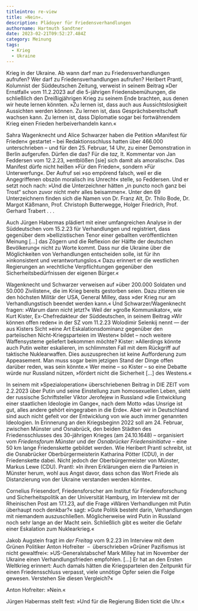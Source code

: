 ```yaml
---
titleintro: re-view
title: »Nein«.
description: Plädoyer für Friedensverhandlungen
authorname: Hartmuth Sandtner
date: 2023-02-21T09:52:27.484Z
category: Meinung
tags:
  - Krieg
  - Ukraine
---
```

Krieg in der Ukraine. Ab wann darf man zu Friedensverhandlungen aufrufen? Wer darf zu Friedensverhandlungen aufrufen? Heribert Prantl, Kolumnist der Süddeutschen Zeitung, verweist in seinem Beitrag »Der Ernstfall« vom 11.2.2023 auf die 5-jährigen Friedensbemühungen, die schließlich den Dreißigjährigen Krieg zu seinem Ende brachten, aus denen wir heute lernen könnten. »Zu lernen ist, dass auch aus Aussichtslosigkeit Aussichten werden können. Zu lernen ist, dass Gesprächsbereitschaft wachsen kann. Zu lernen ist, dass Diplomatie sogar bei fortwährendem Krieg einen Frieden herbeiverhandeln kann.«

Sahra Wagenknecht und Alice Schwarzer haben die Petition »Manifest für Frieden« gestartet – bei Redaktionsschluss hatten über 466.000 unterschrieben – und für den 25. Februar, 14 Uhr, zu einer Demonstration in Berlin aufgerufen. Dürfen die das? Für die *taz,* lt. Kommentar von Jan Feddersen vom 12.2.23, »entblößen \[sie] sich damit als amoralisch«. Das Manifest dürfe nicht heißen »Für den Frieden«, sondern »Für Unterwerfung«. Der Aufruf sei »so empörend falsch, weil er die Angegriffenen obszön moralisch ins Unrecht« stelle, so Feddersen. Und er setzt noch nach: »Und die Unterzeichner hätten „in puncto noch ganz bei Trost“ schon zuvor nicht mehr alles beisammen«. Unter den 69 Unterzeichnern finden sich die Namen von Dr. Franz Alt, Dr. Thilo Bode, Dr. Margot Käßmann, Prof. Christoph Butterwegge, Holger Friedrich, Prof. Gerhard Trabert . . .

Auch Jürgen Habermas plädiert mit einer umfangreichen Analyse in der Süddeutschen vom 15.2.23 für Verhandlungen und registriert, dass gegenüber dem »bellizistischen Tenor einer geballten veröffentlichten Meinung \[...] das Zögern und die Reflexion der Hälfte der deutschen Bevölkerung« nicht zu Worte kommt. Dass nur die Ukraine über die Möglichkeiten von Verhandlungen entscheiden solle, ist für ihn »inkonsistent und verantwortungslos.« Dazu erinnert er die westlichen Regierungen an »rechtliche Verpflichtungen gegenüber den Sicherheitsbedürfnissen der eigenen Bürger.«

Wagenknecht und Schwarzer verweisen auf »über 200.000 Soldaten und 50.000 Zivilisten«, die im Krieg bereits gestorben seien. Dazu zitieren sie den höchsten Militär der USA, General Milley, dass »der Krieg nur am Verhandlungstisch beendet werden kann.« Und Schwarzer/Wagenknecht fragen: »Warum dann nicht jetzt?« Weil der »große Kommunikator«, wie Kurt Kister, Ex-Chefredakteur der Süddeutschen, in seinem Beitrag »Wir können offen reden« in der SZ vom 11.2.23 Wolodimir Selenkij nennt — der aus Kisters Sicht »eine Art Eskalationsdominanz gegenüber den parteiischen Nicht-Kriegsparteien im Westen« bildet – noch weitere Waffensysteme geliefert bekommen möchte? Kister: »Allerdings könnte auch Putin weiter eskalieren, im schlimmsten Fall mit dem Rückgriff auf taktische Nuklearwaffen. Dies auszusprechen ist keine Aufforderung zum Appeasement. Man muss sogar beim jetzigen Stand der Dinge offen darüber reden, was sein könnte.« Wer meine – so Kister – so eine Debatte würde nur Russland nützen, »fördert nicht die Sicherheit \[...] des Westens.«

In seinem mit »Spezialoperation« überschriebenen Beitrag in DIE ZEIT vom 2.2.2023 über Putin und seine Einstellung zum homosexuellen Leben, sieht der russische Schriftsteller Viktor Jerofejew in Russland »die Entwicklung einer staatlichen Ideologie im Gange«, nach dem Motto »das Unsrige ist gut, alles andere gehört eingegraben in die Erde«. Aber wir in Deutschland sind auch nicht gefeit vor der Entwicklung von wie auch immer genannten Ideologien. In Erinnerung an den Kriegsbeginn 2022 soll am 24. Februar, zwischen Münster und Osnabrück, den beiden Städten des Friedensschlusses des 30-jährigen Krieges (am 24.10.1648) – organisiert vom *Friedensforum Münster* und der *Osnabrücker Friedensinitiatve* – eine 50 km lange Friedenskette gebildet werden. Wie Heribert Prantl schreibt, ist die Osnabrücker Oberbürgermeisterin Katharina Pötter (CDU), in der Friedenskette dabei. Nicht jedoch der Oberbürgermeister von Münster, Markus Lewe (CDU). Prantl: »In ihren Erklärungen eiern die Parteien in Münster herum, wohl aus Angst davor, dass schon das Wort Friede als Distanzierung von der Ukraine verstanden werden könnte«.

Cornelius Friesendorf, Friedensforscher am Institut für Friedensforschung und Sicherheitspolitik an der Universität Hamburg, im Interview mit der Rheinischen Post am 17.1.23, auf die Frage »Wären Verhandlungen mit Putin überhaupt noch denkbar?« sagt: »Gute Politik besteht darin, Verhandlungen mit niemandem auszuschließen. Möglicherweise wird Putin in Russland noch sehr lange an der Macht sein. Schließlich gibt es weiter die Gefahr einer Eskalation zum Nuklearkrieg.«

Jakob Augstein fragt im *der Freitag* vom 9.2.23 im Interview mit dem Grünen Politiker Anton Hofreiter  –  überschrieben »Grüner Pazifismus ist nicht gewaltfrei«: »US-Generalstabschef Mark Milley hat im November der Ukraine einen Verhandlungsfrieden empfohlen. \[...] Er hat an den Ersten Weltkrieg erinnert: Auch damals hätten die Kriegsparteien den Zeitpunkt für einen Friedensschluss verpasst, viele unnötige Opfer seien die Folge gewesen. Verstehen Sie diesen Vergleich?« 

Anton Hofreiter: »Nein.« 

Jürgen Habermas stellt fest: »Und für die Regierung Biden tickt die Uhr.«